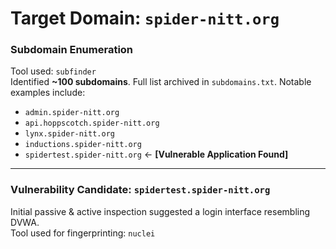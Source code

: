 # Target Domain: `spider-nitt.org`

### Subdomain Enumeration

Tool used: `subfinder`  
Identified **~100 subdomains**. Full list archived in `subdomains.txt`. Notable examples include:

- `admin.spider-nitt.org`
- `api.hoppscotch.spider-nitt.org`
- `lynx.spider-nitt.org`
- `inductions.spider-nitt.org`
- `spidertest.spider-nitt.org` ← **[Vulnerable Application Found]**

---

### Vulnerability Candidate: `spidertest.spider-nitt.org`

Initial passive & active inspection suggested a login interface resembling DVWA.  
Tool used for fingerprinting: `nuclei`  
